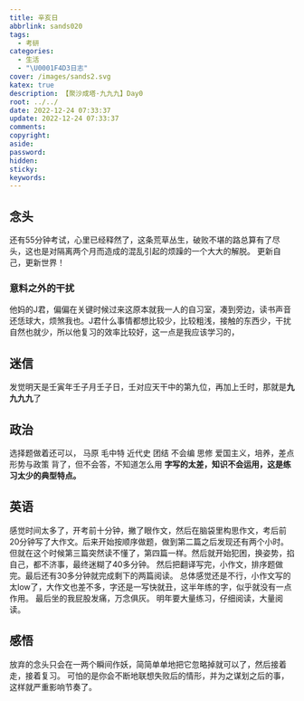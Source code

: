```yaml
---
title: 辛亥日
abbrlink: sands020
tags:
  - 考研
categories:
  - 生活
  - "\U0001F4D3日志"
cover: /images/sands2.svg
katex: true
description: 【聚沙成塔·九九九】Day0
root: ../../
date: 2022-12-24 07:33:37
update: 2022-12-24 07:33:37
comments:
copyright:
aside:
password:
hidden:
sticky:
keywords:
---
```


## 念头
还有55分钟考试，心里已经释然了，这条荒草丛生，破败不堪的路总算有了尽头，这也是对隔离两个月而造成的混乱引起的烦躁的一个大大的解脱。
更新自己，更新世界！
### 意料之外的干扰
他妈的J君，偏偏在关键时候过来这原本就我一人的自习室，凑到旁边，读书声音还恁球大，烦煞我也。J君什么事情都想比较少，比较粗浅，接触的东西少，干扰自然也就少，所以他复习的效率比较好，这一点是我应该学习的，



## 迷信
发觉明天是壬寅年壬子月壬子日，壬对应天干中的第九位，再加上壬时，那就是**九九九九**了
## 政治
选择题做着还可以，
马原
毛中特
近代史 团结 不会编
思修 爱国主义，培养，差点
形势与政策 背了，但不会答，不知道怎么用
**字写的太差，知识不会运用，这是练习太少的典型特点。**
## 英语
感觉时间太多了，开考前十分钟，撇了眼作文，然后在脑袋里构思作文，考后前20分钟写了大作文。后来开始按顺序做题，做到第二篇之后发现还有两个小时。
但就在这个时候第三篇突然读不懂了，第四篇一样。然后就开始犯困，换姿势，掐自己，都不济事，最终迷糊了40多分钟。
然后把翻译写完，小作文，排序题做完。最后还有30多分钟就完成剩下的两篇阅读。
总体感觉还是不行，小作文写的太low了，大作文也差不多，字还是一写快就丑，这半年练的字，似乎就没有一点作用。
最后坐的我屁股发痛，万念俱灰。
明年要大量练习，仔细阅读，大量阅读。
## 感悟
放弃的念头只会在一两个瞬间作妖，简简单单地把它忽略掉就可以了，然后接着走，接着复习。
可怕的是你会不断地联想失败后的情形，并为之谋划之后的事，这样就严重影响节奏了。